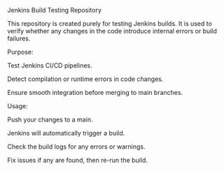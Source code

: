 Jenkins Build Testing Repository

This repository is created purely for testing Jenkins builds. It is used to verify whether any changes in the code introduce internal errors or build failures.

Purpose:

Test Jenkins CI/CD pipelines.

Detect compilation or runtime errors in code changes.

Ensure smooth integration before merging to main branches.

Usage:

Push your changes to a main.

Jenkins will automatically trigger a build.

Check the build logs for any errors or warnings.

Fix issues if any are found, then re-run the build.
